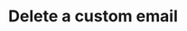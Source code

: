 ---
# -------------------------- #
#      ENDPOINT DETAILS      #
# -------------------------- #

product-type: "connect"
content-type: "api-endpoint"
endpoint: "notifications"
key: "delete-custom-notification-recipient"
version: "1"


# -------------------------- #
#       METHOD DETAILS       #
# -------------------------- #

title: "Delete a custom email"
method: "delete"
short-url: |
  {{ api.core-objects.notifications.custom-emails.delete.name | flatify }}
full-url: |
  {{ api.base-url }}{{ endpoint.short-url | flatify }}
short: "{{ api.core-objects.notifications.custom-emails.delete.description }}"
description: |
  {{ api.core-objects.notifications.custom-emails.delete.description }}
  **Note**: To use this endpoint, your Stitch plan must include access to the [Custom notification list]({{ link.account.customize-notifications | prepend: site.baseurl }}) feature.


# -------------------------- #
#       METHOD ARGUMENTS     #
# -------------------------- #

arguments:
  - name: "id"
    required: true
    type: "path parameter"
    description: "A path parameter corresponding to the unique ID of the custom notification recipient to be deleted."
    example-value: |
      22


# -------------------------- #
#           RETURNS          #
# -------------------------- #

returns: |
  If successful, the API will return a status of <code class="api success">200 OK</code> and an array containing `1`, indicating that one custom notification recipient was successfully deleted.


# ------------------------------ #
#   EXAMPLE REQUEST & RESPONSES  #
# ------------------------------ #

examples:
  - type: "Request"
    language: "json"
    code: |
      {% assign right-bracket = "}" %}curl -X {{ endpoint.method | upcase }} {{ endpoint.full-url | flatify | replace: "{id","22" | remove: right-bracket | strip_newlines }} \
           -H "Authorization: Bearer <ACCESS_TOKEN>" \
           -H "Content-Type: application/json"
  
  - type: "Responses"
    language: "json"
    code: |
      [
        1
      ]
  
  # - type: "Errors"
  #   error-file: "custom-email-notifications"
  # The errors live in: _data/connect/response-codes/custom-email-notifications.yml
---